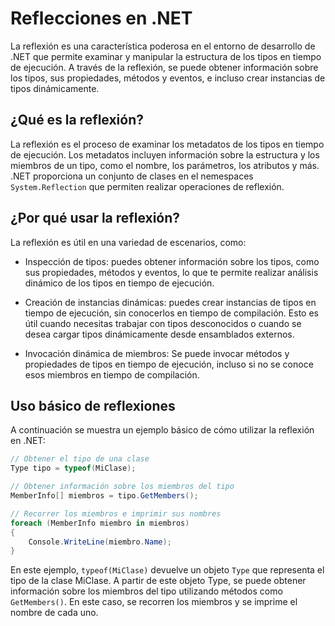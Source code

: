 # Reflecciones en .NET

La reflexión es una característica poderosa en el entorno de desarrollo de .NET que permite examinar y manipular la estructura de los tipos en tiempo de ejecución. A través de la reflexión, se puede obtener información sobre los tipos, sus propiedades, métodos y eventos, e incluso crear instancias de tipos dinámicamente.

## ¿Qué es la reflexión?

La reflexión es el proceso de examinar los metadatos de los tipos en tiempo de ejecución. Los metadatos incluyen información sobre la estructura y los miembros de un tipo, como el nombre, los parámetros, los atributos y más. .NET proporciona un conjunto de clases en el nemespaces `System.Reflection` que permiten realizar operaciones de reflexión.

## ¿Por qué usar la reflexión?

La reflexión es útil en una variedad de escenarios, como:

- Inspección de tipos: puedes obtener información sobre los tipos, como sus propiedades, métodos y eventos, lo que te permite realizar análisis dinámico de los tipos en tiempo de ejecución.

- Creación de instancias dinámicas: puedes crear instancias de tipos en tiempo de ejecución, sin conocerlos en tiempo de compilación. Esto es útil cuando necesitas trabajar con tipos desconocidos o cuando se desea cargar tipos dinámicamente desde ensamblados externos.

- Invocación dinámica de miembros: Se puede invocar métodos y propiedades de tipos en tiempo de ejecución, incluso si no se conoce esos miembros en tiempo de compilación.

## Uso básico de reflexiones

A continuación se muestra un ejemplo básico de cómo utilizar la reflexión en .NET:
```C#
// Obtener el tipo de una clase
Type tipo = typeof(MiClase);

// Obtener información sobre los miembros del tipo
MemberInfo[] miembros = tipo.GetMembers();

// Recorrer los miembros e imprimir sus nombres
foreach (MemberInfo miembro in miembros)
{
    Console.WriteLine(miembro.Name);
}
```

En este ejemplo, `typeof(MiClase)` devuelve un objeto `Type` que representa el tipo de la clase MiClase. A partir de este objeto Type, se puede obtener información sobre los miembros del tipo utilizando métodos como `GetMembers()`. En este caso, se recorren los miembros y se imprime el nombre de cada uno.
